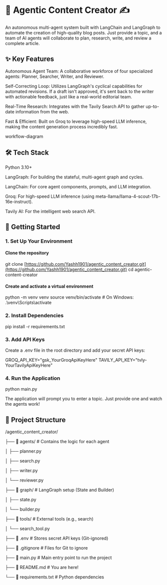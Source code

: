 # 🤖 Agentic Content Creator ✍️

An autonomous multi-agent system built with LangChain and LangGraph to automate the creation of high-quality blog posts. Just provide a topic, and a team of AI agents will collaborate to plan, research, write, and review a complete article.

## ✨ Key Features

Autonomous Agent Team: A collaborative workforce of four specialized agents: Planner, Searcher, Writer, and Reviewer.

Self-Correcting Loop: Utilizes LangGraph's cyclical capabilities for automated revisions. If a draft isn't approved, it's sent back to the writer with actionable feedback, just like a real-world editorial team.

Real-Time Research: Integrates with the Tavily Search API to gather up-to-date information from the web.

Fast & Efficient: Built on Groq to leverage high-speed LLM inference, making the content generation process incredibly fast.

workflow-diagram

## 🛠️ Tech Stack

Python 3.10+

LangGraph: For building the stateful, multi-agent graph and cycles.

LangChain: For core agent components, prompts, and LLM integration.

Groq: For high-speed LLM inference (using meta-llama/llama-4-scout-17b-16e-instruct).

Tavily AI: For the intelligent web search API.

## 🏁 Getting Started

### 1. Set Up Your Environment

#### Clone the repository
git clone [https://github.com/Yashh1901/agentic_content_creator.git](https://github.com/Yashh1901/agentic_content_creator.git)
cd agentic-content-creator

#### Create and activate a virtual environment
python -m venv venv
source venv/bin/activate  # On Windows: .\venv\Scripts\activate


### 2. Install Dependencies

pip install -r requirements.txt


### 3. Add API Keys

Create a .env file in the root directory and add your secret API keys:

GROQ_API_KEY="gsk_YourGroqApiKeyHere"
TAVILY_API_KEY="tvly-YourTavilyApiKeyHere"


### 4. Run the Application

python main.py


The application will prompt you to enter a topic. Just provide one and watch the agents work!

## 📂 Project Structure

/agentic_content_creator/

├── 📂 agents/           # Contains the logic for each agent

│   ├── planner.py

│   ├── search.py

│   ├── writer.py

│   └── reviewer.py

├── 📂 graph/           # LangGraph setup (State and Builder)

│   ├── state.py

│   └── builder.py

├── 📂 tools/           # External tools (e.g., search)

│   └── search_tool.py

├── 📄 .env             # Stores secret API keys (Git-ignored)

├── 📄 .gitignore       # Files for Git to ignore

├── 📄 main.py          # Main entry point to run the project

├── 📄 README.md        # You are here!

└── 📄 requirements.txt  # Python dependencies
